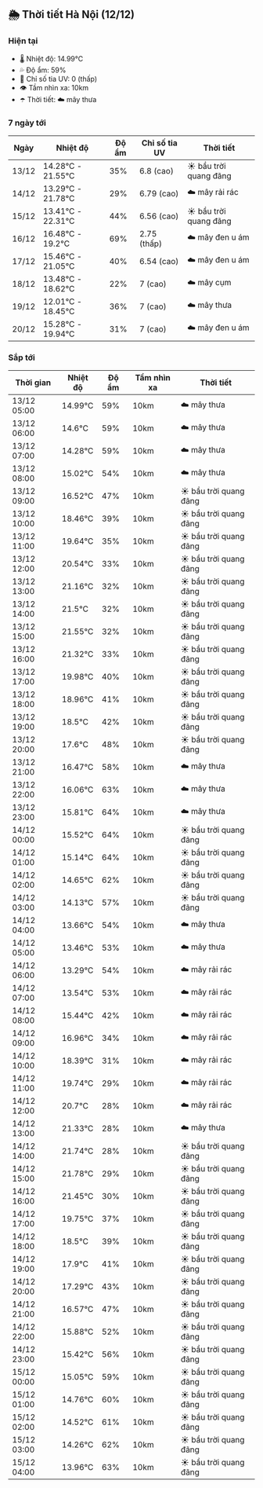 ## 🌦️ Thời tiết Hà Nội (12/12)

### Hiện tại

- 🌡️ Nhiệt độ: 14.99℃
- 💦 Độ ẩm: 59%
- 🌟 Chỉ số tia UV: 0 (thấp)
- 👁️ Tầm nhìn xa: 10km
- ☂️ Thời tiết: ☁️ mây thưa

### 7 ngày tới

| Ngày | Nhiệt độ | Độ ẩm | Chỉ số tia UV | Thời tiết |
| --- | --- | --- | --- | --- |
| 13/12 | 14.28℃ - 21.55℃ | 35% | 6.8 (cao) | ☀️ bầu trời quang đãng |
| 14/12 | 13.29℃ - 21.78℃ | 29% | 6.79 (cao) | ☁️ mây rải rác |
| 15/12 | 13.41℃ - 22.31℃ | 44% | 6.56 (cao) | ☀️ bầu trời quang đãng |
| 16/12 | 16.48℃ - 19.2℃ | 69% | 2.75 (thấp) | ☁️ mây đen u ám |
| 17/12 | 15.46℃ - 21.05℃ | 40% | 6.54 (cao) | ☁️ mây đen u ám |
| 18/12 | 13.48℃ - 18.62℃ | 22% | 7 (cao) | ☁️ mây cụm |
| 19/12 | 12.01℃ - 18.45℃ | 36% | 7 (cao) | ☁️ mây thưa |
| 20/12 | 15.28℃ - 19.94℃ | 31% | 7 (cao) | ☁️ mây đen u ám |

### Sắp tới

| Thời gian | Nhiệt độ | Độ ẩm | Tầm nhìn xa | Thời tiết |
| --- | --- | --- | --- | --- |
| 13/12 05:00 | 14.99℃ | 59% | 10km | ☁️ mây thưa |
| 13/12 06:00 | 14.6℃ | 59% | 10km | ☁️ mây thưa |
| 13/12 07:00 | 14.28℃ | 59% | 10km | ☁️ mây thưa |
| 13/12 08:00 | 15.02℃ | 54% | 10km | ☁️ mây thưa |
| 13/12 09:00 | 16.52℃ | 47% | 10km | ☀️ bầu trời quang đãng |
| 13/12 10:00 | 18.46℃ | 39% | 10km | ☀️ bầu trời quang đãng |
| 13/12 11:00 | 19.64℃ | 35% | 10km | ☀️ bầu trời quang đãng |
| 13/12 12:00 | 20.54℃ | 33% | 10km | ☀️ bầu trời quang đãng |
| 13/12 13:00 | 21.16℃ | 32% | 10km | ☀️ bầu trời quang đãng |
| 13/12 14:00 | 21.5℃ | 32% | 10km | ☀️ bầu trời quang đãng |
| 13/12 15:00 | 21.55℃ | 32% | 10km | ☀️ bầu trời quang đãng |
| 13/12 16:00 | 21.32℃ | 33% | 10km | ☀️ bầu trời quang đãng |
| 13/12 17:00 | 19.98℃ | 40% | 10km | ☀️ bầu trời quang đãng |
| 13/12 18:00 | 18.96℃ | 41% | 10km | ☀️ bầu trời quang đãng |
| 13/12 19:00 | 18.5℃ | 42% | 10km | ☀️ bầu trời quang đãng |
| 13/12 20:00 | 17.6℃ | 48% | 10km | ☀️ bầu trời quang đãng |
| 13/12 21:00 | 16.47℃ | 58% | 10km | ☁️ mây thưa |
| 13/12 22:00 | 16.06℃ | 63% | 10km | ☁️ mây thưa |
| 13/12 23:00 | 15.81℃ | 64% | 10km | ☁️ mây thưa |
| 14/12 00:00 | 15.52℃ | 64% | 10km | ☀️ bầu trời quang đãng |
| 14/12 01:00 | 15.14℃ | 64% | 10km | ☀️ bầu trời quang đãng |
| 14/12 02:00 | 14.65℃ | 62% | 10km | ☀️ bầu trời quang đãng |
| 14/12 03:00 | 14.13℃ | 57% | 10km | ☀️ bầu trời quang đãng |
| 14/12 04:00 | 13.66℃ | 54% | 10km | ☁️ mây thưa |
| 14/12 05:00 | 13.46℃ | 53% | 10km | ☁️ mây thưa |
| 14/12 06:00 | 13.29℃ | 54% | 10km | ☁️ mây rải rác |
| 14/12 07:00 | 13.54℃ | 53% | 10km | ☁️ mây rải rác |
| 14/12 08:00 | 15.44℃ | 42% | 10km | ☁️ mây rải rác |
| 14/12 09:00 | 16.96℃ | 34% | 10km | ☁️ mây rải rác |
| 14/12 10:00 | 18.39℃ | 31% | 10km | ☁️ mây rải rác |
| 14/12 11:00 | 19.74℃ | 29% | 10km | ☁️ mây rải rác |
| 14/12 12:00 | 20.7℃ | 28% | 10km | ☁️ mây rải rác |
| 14/12 13:00 | 21.33℃ | 28% | 10km | ☁️ mây thưa |
| 14/12 14:00 | 21.74℃ | 28% | 10km | ☀️ bầu trời quang đãng |
| 14/12 15:00 | 21.78℃ | 29% | 10km | ☀️ bầu trời quang đãng |
| 14/12 16:00 | 21.45℃ | 30% | 10km | ☀️ bầu trời quang đãng |
| 14/12 17:00 | 19.75℃ | 37% | 10km | ☀️ bầu trời quang đãng |
| 14/12 18:00 | 18.5℃ | 39% | 10km | ☀️ bầu trời quang đãng |
| 14/12 19:00 | 17.9℃ | 41% | 10km | ☀️ bầu trời quang đãng |
| 14/12 20:00 | 17.29℃ | 43% | 10km | ☀️ bầu trời quang đãng |
| 14/12 21:00 | 16.57℃ | 47% | 10km | ☀️ bầu trời quang đãng |
| 14/12 22:00 | 15.88℃ | 52% | 10km | ☀️ bầu trời quang đãng |
| 14/12 23:00 | 15.42℃ | 56% | 10km | ☀️ bầu trời quang đãng |
| 15/12 00:00 | 15.05℃ | 59% | 10km | ☀️ bầu trời quang đãng |
| 15/12 01:00 | 14.76℃ | 60% | 10km | ☀️ bầu trời quang đãng |
| 15/12 02:00 | 14.52℃ | 61% | 10km | ☀️ bầu trời quang đãng |
| 15/12 03:00 | 14.26℃ | 62% | 10km | ☀️ bầu trời quang đãng |
| 15/12 04:00 | 13.96℃ | 63% | 10km | ☀️ bầu trời quang đãng |
